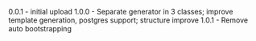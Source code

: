 0.0.1 - initial upload
1.0.0 - Separate generator in 3 classes; improve template generation, postgres support; structure improve
1.0.1 - Remove auto bootstrapping